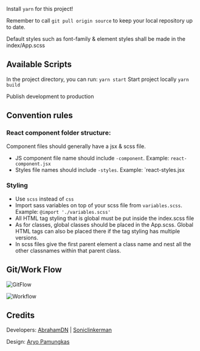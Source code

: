 Install `yarn` for this project!

Remember to call `git pull origin source` to keep your local repository up to date.

Default styles such as font-family & element styles shall be made in the index/App.scss

## Available Scripts

In the project directory, you can run:
`yarn start`
Start project locally
`yarn build`

Publish development to production


## Convention rules
 ### React component folder structure:
 Component files should generally have a jsx & scss file.
  * JS component file name should include `-component`. Example: `react-component.jsx`
  * Styles file names should include `-styles`. Example: `react-styles.jsx   
 ### Styling
  * Use `scss` instead of `css`
  * Import sass variables on top of your scss file from `variables.scss`. Example: `@import './variables.scss'`
  * All HTML tag styling that is global must be put inside the index.scss file
  * As for classes, global classes should be placed in the App.scss. Global HTML tags can also be placed there if the tag styling has multiple versions.
  * In scss files give the first parent element a class name and nest all the other classnames within that parent class. 
  
## Git/Work Flow
![GitFlow](https://miro.medium.com/max/705/1*BMOwwcLBTgzk3EjBVEOfiA.png)

![Workflow](https://i.ibb.co/qs2b1Df/Trafalgar-Flow-Chart-s.png)

## Credits
Developers: [AbrahamDN](https://github.com/AbrahamDN) | [Soniclinkerman](https://github.com/soniclinkerman)

Design: [Aryo Pamungkas](https://dribbble.com/shots/12514026--FIGMA-FREEBIE-Landing-page-for-a-healthcare-startup/attachments/4121905?mode=media)
